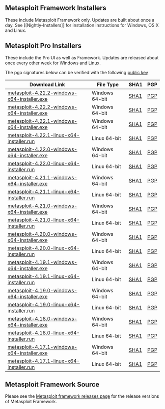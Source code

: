 ## Metasploit Framework Installers

These include Metasploit Framework only. Updates are built about once a day.
See [[Nightly-Installers]] for installation instructions for Windows, OS X and Linux.

## Metasploit Pro Installers

These include the Pro UI as well as Framework.
Updates are released about once every other week for Windows and Linux.

The pgp signatures below can be verified with the following [public key](https://pgp.mit.edu/pks/lookup?op=get&search=0xCDFB5FA52007B954)

|Download Link|File Type|SHA1|PGP|
|-|-|-|-|
| [metasploit-4.22.2-windows-x64-installer.exe](https://downloads.metasploit.com/data/releases/metasploit-latest-windows-x64-installer.exe) | Windows 64-bit | [SHA1](https://downloads.metasploit.com/data/releases/metasploit-latest-windows-x64-installer.exe.sha1) | [PGP](https://downloads.metasploit.com/data/releases/metasploit-latest-windows-x64-installer.exe.asc)|
| [metasploit-4.22.2-windows-x64-installer.exe](https://downloads.metasploit.com/data/releases/metasploit-latest-windows-x64-installer.exe) | Windows 64-bit | [SHA1](https://downloads.metasploit.com/data/releases/metasploit-latest-windows-x64-installer.exe.sha1) | [PGP](https://downloads.metasploit.com/data/releases/metasploit-latest-windows-x64-installer.exe.asc)|
| [metasploit-4.22.1-windows-x64-installer.exe](https://downloads.metasploit.com/data/releases/archive/metasploit-4.22.1-2023071701-windows-x64-installer.exe) | Windows 64-bit | [SHA1](https://downloads.metasploit.com/data/releases/archive/metasploit-4.22.1-2023071701-windows-x64-installer.exe.sha1) | [PGP](https://downloads.metasploit.com/data/releases/archive/metasploit-4.22.1-2023071701-windows-x64-installer.exe.asc)|
| [metasploit-4.22.1-linux-x64-installer.run](https://downloads.metasploit.com/data/releases/archive/metasploit-4.22.1-2023071701-linux-x64-installer.run) | Linux 64-bit | [SHA1](https://downloads.metasploit.com/data/releases/archive/metasploit-4.22.1-2023071701-linux-x64-installer.run.sha1) | [PGP](https://downloads.metasploit.com/data/releases/archive/metasploit-4.22.1-2023071701-linux-x64-installer.run.asc)|
| [metasploit-4.22.0-windows-x64-installer.exe](https://downloads.metasploit.com/data/releases/archive/metasploit-4.22.0-2023050901-windows-x64-installer.exe) | Windows 64-bit | [SHA1](https://downloads.metasploit.com/data/releases/archive/metasploit-4.22.0-2023050901-windows-x64-installer.exe.sha1) | [PGP](https://downloads.metasploit.com/data/releases/archive/metasploit-4.22.0-2023050901-windows-x64-installer.exe.asc)|
| [metasploit-4.22.0-linux-x64-installer.run](https://downloads.metasploit.com/data/releases/archive/metasploit-4.22.0-2023050901-linux-x64-installer.run) | Linux 64-bit | [SHA1](https://downloads.metasploit.com/data/releases/archive/metasploit-4.22.0-2023050901-linux-x64-installer.run.sha1) | [PGP](https://downloads.metasploit.com/data/releases/archive/metasploit-4.22.0-2023050901-linux-x64-installer.run.asc)|
| [metasploit-4.21.1-windows-x64-installer.exe](https://downloads.metasploit.com/data/releases/archive/metasploit-4.21.1-2023011701-windows-x64-installer.exe) | Windows 64-bit | [SHA1](https://downloads.metasploit.com/data/releases/archive/metasploit-4.21.1-2023011701-windows-x64-installer.exe.sha1) | [PGP](https://downloads.metasploit.com/data/releases/archive/metasploit-4.21.1-2023011701-windows-x64-installer.exe.asc)|
| [metasploit-4.21.1-linux-x64-installer.run](https://downloads.metasploit.com/data/releases/archive/metasploit-4.21.1-2023011701-linux-x64-installer.run) | Linux 64-bit | [SHA1](https://downloads.metasploit.com/data/releases/archive/metasploit-4.21.1-2023011701-linux-x64-installer.run.sha1) | [PGP](https://downloads.metasploit.com/data/releases/archive/metasploit-4.21.1-2023011701-linux-x64-installer.run.asc)|
| [metasploit-4.21.0-windows-x64-installer.exe](https://downloads.metasploit.com/data/releases/archive/metasploit-4.21.0-2022052401-windows-x64-installer.exe) | Windows 64-bit | [SHA1](https://downloads.metasploit.com/data/releases/archive/metasploit-4.21.0-2022052401-windows-x64-installer.exe.sha1) | [PGP](https://downloads.metasploit.com/data/releases/archive/metasploit-4.21.0-2022052401-windows-x64-installer.exe.asc)|
| [metasploit-4.21.0-linux-x64-installer.run](https://downloads.metasploit.com/data/releases/archive/metasploit-4.21.0-2022052401-linux-x64-installer.run) | Linux 64-bit | [SHA1](https://downloads.metasploit.com/data/releases/archive/metasploit-4.21.0-2022052401-linux-x64-installer.run.sha1) | [PGP](https://downloads.metasploit.com/data/releases/archive/metasploit-4.21.0-2022052401-linux-x64-installer.run.asc)|
| [metasploit-4.20.0-windows-x64-installer.exe](https://downloads.metasploit.com/data/releases/archive/metasploit-4.20.0-2021112001-windows-x64-installer.exe) | Windows 64-bit | [SHA1](https://downloads.metasploit.com/data/releases/archive/metasploit-4.20.0-2021112001-windows-x64-installer.exe.sha1) | [PGP](https://downloads.metasploit.com/data/releases/archive/metasploit-4.20.0-2021112001-windows-x64-installer.exe.asc)|
| [metasploit-4.20.0-linux-x64-installer.run](https://downloads.metasploit.com/data/releases/archive/metasploit-4.20.0-2021112001-linux-x64-installer.run) | Linux 64-bit | [SHA1](https://downloads.metasploit.com/data/releases/archive/metasploit-4.20.0-2021112001-linux-x64-installer.run.sha1) | [PGP](https://downloads.metasploit.com/data/releases/archive/metasploit-4.20.0-2021112001-linux-x64-installer.run.asc)|
| [metasploit-4.19.1-windows-x64-installer.exe](https://downloads.metasploit.com/data/releases/archive/metasploit-4.19.1-2021073101-windows-x64-installer.exe) | Windows 64-bit | [SHA1](https://downloads.metasploit.com/data/releases/archive/metasploit-4.19.1-2021073101-windows-x64-installer.exe.sha1) | [PGP](https://downloads.metasploit.com/data/releases/archive/metasploit-4.19.1-2021073101-windows-x64-installer.exe.asc)|
| [metasploit-4.19.1-linux-x64-installer.run](https://downloads.metasploit.com/data/releases/archive/metasploit-4.19.1-2021073101-linux-x64-installer.run) | Linux 64-bit | [SHA1](https://downloads.metasploit.com/data/releases/archive/metasploit-4.19.1-2021073101-linux-x64-installer.run.sha1) | [PGP](https://downloads.metasploit.com/data/releases/archive/metasploit-4.19.1-2021073101-linux-x64-installer.run.asc)|
| [metasploit-4.19.0-windows-x64-installer.exe](https://downloads.metasploit.com/data/releases/archive/metasploit-4.19.0-2021031701-windows-x64-installer.exe) | Windows 64-bit | [SHA1](https://downloads.metasploit.com/data/releases/archive/metasploit-4.19.0-2021031701-windows-x64-installer.exe.sha1) | [PGP](https://downloads.metasploit.com/data/releases/archive/metasploit-4.19.0-2021031701-windows-x64-installer.exe.asc)|
| [metasploit-4.19.0-linux-x64-installer.run](https://downloads.metasploit.com/data/releases/archive/metasploit-4.19.0-2021031701-linux-x64-installer.run) | Linux 64-bit | [SHA1](https://downloads.metasploit.com/data/releases/archive/metasploit-4.19.0-2021031701-linux-x64-installer.run.sha1) | [PGP](https://downloads.metasploit.com/data/releases/archive/metasploit-4.19.0-2021031701-linux-x64-installer.run.asc)|
| [metasploit-4.18.0-windows-x64-installer.exe](https://downloads.metasploit.com/data/releases/archive/metasploit-4.18.0-2020101201-windows-x64-installer.exe) | Windows 64-bit | [SHA1](https://downloads.metasploit.com/data/releases/archive/metasploit-4.18.0-2020101201-windows-x64-installer.exe.sha1) | [PGP](https://downloads.metasploit.com/data/releases/archive/metasploit-4.18.0-2020101201-windows-x64-installer.exe.asc)|
| [metasploit-4.18.0-linux-x64-installer.run](https://downloads.metasploit.com/data/releases/archive/metasploit-4.18.0-2020101201-linux-x64-installer.run) | Linux 64-bit | [SHA1](https://downloads.metasploit.com/data/releases/archive/metasploit-4.18.0-2020101201-linux-x64-installer.run.sha1) | [PGP](https://downloads.metasploit.com/data/releases/archive/metasploit-4.18.0-2020101201-linux-x64-installer.run.asc)|
| [metasploit-4.17.1-windows-x64-installer.exe](https://downloads.metasploit.com/data/releases/archive/metasploit-4.17.1-2020080301-windows-x64-installer.exe) | Windows 64-bit | [SHA1](https://downloads.metasploit.com/data/releases/archive/metasploit-4.17.1-2020080301-windows-x64-installer.exe.sha1) | [PGP](https://downloads.metasploit.com/data/releases/archive/metasploit-4.17.1-2020080301-windows-x64-installer.exe.asc)|
| [metasploit-4.17.1-linux-x64-installer.run](https://downloads.metasploit.com/data/releases/archive/metasploit-4.17.1-2020080301-linux-x64-installer.run) | Linux 64-bit | [SHA1](https://downloads.metasploit.com/data/releases/archive/metasploit-4.17.1-2020080301-linux-x64-installer.run.sha1) | [PGP](https://downloads.metasploit.com/data/releases/archive/metasploit-4.17.1-2020080301-linux-x64-installer.run.asc)|


## Metasploit Framework Source

Please see the [Metasploit framework releases page](https://github.com/rapid7/metasploit-framework/releases) for the release versions of Metasploit Framework.
